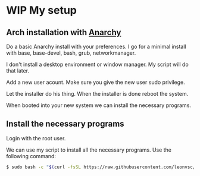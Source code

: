 # WIP My setup

## Arch installation with [Anarchy](https://anarchyinstaller.gitlab.io/)

Do a basic Anarchy install with your preferences. I go for a minimal install with base, base-devel, bash, grub, networkmanager.

I don't install a desktop environment or window manager. My script will do that later.

Add a new user acount. Make sure you give the new user sudo privilege.

Let the installer do his thing. When the installer is done reboot the system.

When booted into your new system we can install the necessary programs.

## Install the necessary programs

Login with the root user.

We can use my script to install all the necessary programs.
Use the following command:

```bash
$ sudo bash -c "$(curl -fsSL https://raw.githubusercontent.com/leonvsc/dotfiles/main/bin/dotfiles)"
```
